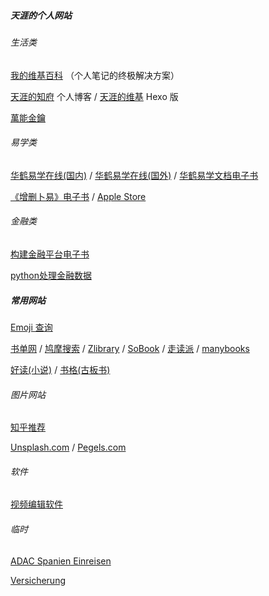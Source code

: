 ##### 天涯的个人网站

###### 生活类

[我的维基百科](https://wiki.simperator.com/doku.php?id=wiki:favorit) （个人笔记的终极解决方案）

[天涯的知府](https://maiernte.github.io) 个人博客 /  [天涯的维基](https://maiernte.github.io/wiki/) Hexo 版

[萬能金鑰](http://maiernte.gitee.io/lessons24/)

###### 易学类

[华鹤易学在线(国内)](https://maiernte.gitee.io/huahe/)   /  [华鹤易学在线(国外)](https://maiernte.gitee.io/huahe/)   /  [华鹤易学文档电子书](https://maiernte.gitee.io/huahedocument/)

[《增删卜易》电子书](https://maiernte.gitee.io/zengshan/)  / [Apple Store](https://apps.apple.com/us/app/id1095008017)

###### 金融类

[构建金融平台电子书](https://maiernte.github.io/gitbook_financeplattform/)

[python处理金融数据](https://maiernte.github.io/gitbook_python_finance/)

##### 常用网站

[Emoji 查询](https://www.webfx.com/tools/emoji-cheat-sheet/) 

[书单网](https://www.shudan.vip/) / [鸠摩搜索](https://www.jiumodiary.com/) / [Zlibrary](https://de1lib.org/?regionChanged=&redirect=211172371) / [SoBook](https://sobooks.cc/) / [走读派](http://zoudupai.com/) / [manybooks](https://manybooks.net/)

[好读(小说)](http://haodoo.net/) / [书格(古板书)](https://new.shuge.org/)

###### 图片网站

[知乎推荐](https://zhuanlan.zhihu.com/p/108643049)

[Unsplash.com](https://unsplash.com/)  /  [Pegels.com](https://www.pexels.com/zh-cn/)

###### 软件

[视频编辑软件](https://handbrake.fr/downloads.php) 

###### 临时 

[ADAC Spanien Einreisen](https://www.adac.de/news/spanien-urlaub-corona/)

[Versicherung](https://www.hmrv.de/corona-reiseschutz)